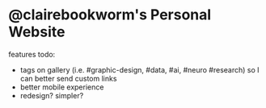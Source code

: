 # @clairebookworm's Personal Website

features todo: 
- tags on gallery (i.e. #graphic-design, #data, #ai, #neuro #research) so I can better send custom links
- better mobile experience 
- redesign? simpler? 